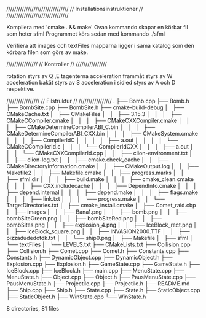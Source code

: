 
////////////////////////////////
// Installationsinstruktioner //
////////////////////////////////

Kompilera med 'cmake . && make'
Ovan kommando skapar en körbar fil som heter sfml
Programmet körs sedan med kommando ./sfml

Verifiera att images och textFiles mapparna ligger i sama katalog som den körbara filen som görs av make.


////////////////
// Kontroller //
////////////////

rotation styrs av Q ,E tagenterna
acceleration frammåt styrs av W
acceleration bakåt styrs av S
acceleration i sidled styrs av A och D respektive.

/////////////////
// Filstruktur //
/////////////////
.
├── Bomb.cpp
├── Bomb.h
├── BombSite.cpp
├── BombSite.h
├── cmake-build-debug
│   ├── CMakeCache.txt
│   ├── CMakeFiles
│   │   ├── 3.15.3
│   │   │   ├── CMakeCCompiler.cmake
│   │   │   ├── CMakeCXXCompiler.cmake
│   │   │   ├── CMakeDetermineCompilerABI_C.bin
│   │   │   ├── CMakeDetermineCompilerABI_CXX.bin
│   │   │   ├── CMakeSystem.cmake
│   │   │   ├── CompilerIdC
│   │   │   │   ├── a.out
│   │   │   │   └── CMakeCCompilerId.c
│   │   │   └── CompilerIdCXX
│   │   │       ├── a.out
│   │   │       └── CMakeCXXCompilerId.cpp
│   │   ├── clion-environment.txt
│   │   ├── clion-log.txt
│   │   ├── cmake.check_cache
│   │   ├── CMakeDirectoryInformation.cmake
│   │   ├── CMakeOutput.log
│   │   ├── Makefile2
│   │   ├── Makefile.cmake
│   │   ├── progress.marks
│   │   ├── sfml.dir
│   │   │   ├── build.make
│   │   │   ├── cmake_clean.cmake
│   │   │   ├── CXX.includecache
│   │   │   ├── DependInfo.cmake
│   │   │   ├── depend.internal
│   │   │   ├── depend.make
│   │   │   ├── flags.make
│   │   │   ├── link.txt
│   │   │   └── progress.make
│   │   └── TargetDirectories.txt
│   ├── cmake_install.cmake
│   ├── Comet_raid.cbp
│   ├── images
│   │   ├── Bana1.png
│   │   ├── bomb.png
│   │   ├── bombSiteGreen.png
│   │   ├── bombSiteRed.png
│   │   ├── bombSites.png
│   │   ├── explosion_4.png
│   │   ├── IceBlock_rect.png
│   │   ├── IceBlock_square.png
│   │   ├── INVASION2000.TTF
│   │   ├── pizzadudedotdk.txt
│   │   └── ship0.png
│   ├── Makefile
│   ├── sfml
│   └── textFiles
│       └── LEVELS.txt
├── CMakeLists.txt
├── Collision.cpp
├── Collision.h
├── Comet.cpp
├── Comet.h
├── Constants.cpp
├── Constants.h
├── DynamicObject.cpp
├── DynamicObject.h
├── Explosion.cpp
├── Explosion.h
├── GameState.cpp
├── GameState.h
├── IceBlock.cpp
├── IceBlock.h
├── main.cpp
├── MenuState.cpp
├── MenuState.h
├── Object.cpp
├── Object.h
├── PausMenuState.cpp
├── PausMenuState.h
├── Projectile.cpp
├── Projectile.h
├── README.md
├── Ship.cpp
├── Ship.h
├── State.cpp
├── State.h
├── StaticObject.cpp
├── StaticObject.h
├── WinState.cpp
└── WinState.h

8 directories, 81 files
